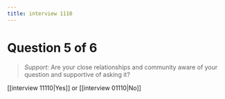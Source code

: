 ```yaml
---
title: interview 1110
---
```

# Question 5 of 6
> *Support:* Are your close relationships and community aware of your question and supportive of asking it?

[[interview 11110|Yes]] or [[interview 01110|No]] 